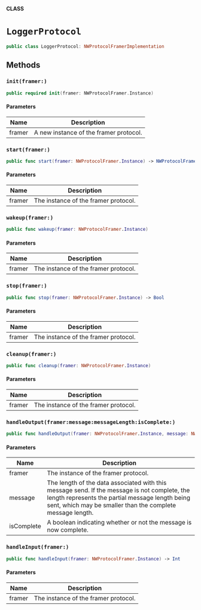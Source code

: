**CLASS**

# `LoggerProtocol`

```swift
public class LoggerProtocol: NWProtocolFramerImplementation
```

## Methods
### `init(framer:)`

```swift
public required init(framer: NWProtocolFramer.Instance)
```

#### Parameters

| Name | Description |
| ---- | ----------- |
| framer | A new instance of the framer protocol. |

### `start(framer:)`

```swift
public func start(framer: NWProtocolFramer.Instance) -> NWProtocolFramer.StartResult
```

#### Parameters

| Name | Description |
| ---- | ----------- |
| framer | The instance of the framer protocol. |

### `wakeup(framer:)`

```swift
public func wakeup(framer: NWProtocolFramer.Instance)
```

#### Parameters

| Name | Description |
| ---- | ----------- |
| framer | The instance of the framer protocol. |

### `stop(framer:)`

```swift
public func stop(framer: NWProtocolFramer.Instance) -> Bool
```

#### Parameters

| Name | Description |
| ---- | ----------- |
| framer | The instance of the framer protocol. |

### `cleanup(framer:)`

```swift
public func cleanup(framer: NWProtocolFramer.Instance)
```

#### Parameters

| Name | Description |
| ---- | ----------- |
| framer | The instance of the framer protocol. |

### `handleOutput(framer:message:messageLength:isComplete:)`

```swift
public func handleOutput(framer: NWProtocolFramer.Instance, message: NWProtocolFramer.Message, messageLength: Int, isComplete: Bool)
```

#### Parameters

| Name | Description |
| ---- | ----------- |
| framer | The instance of the framer protocol. |
| message | The length of the data associated with this message send. If the message is not complete, the length represents the partial message length being sent, which may be smaller than the complete message length. |
| isComplete | A boolean indicating whether or not the message is now complete. |

### `handleInput(framer:)`

```swift
public func handleInput(framer: NWProtocolFramer.Instance) -> Int
```

#### Parameters

| Name | Description |
| ---- | ----------- |
| framer | The instance of the framer protocol. |